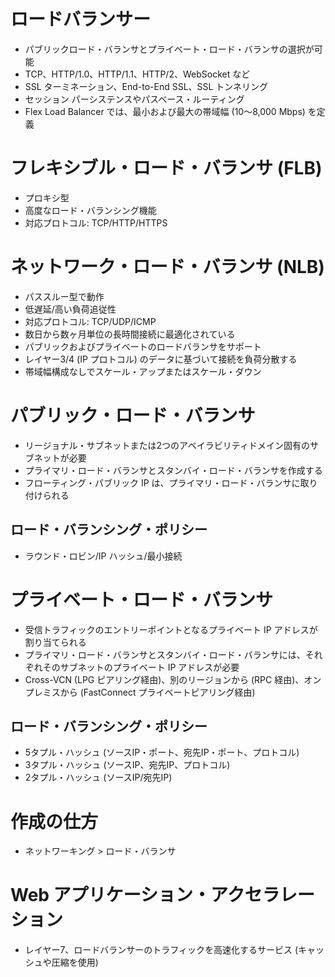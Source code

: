 # ロードバランサー
- パブリックロード・バランサとプライベート・ロード・バランサの選択が可能
- TCP、HTTP/1.0、HTTP/1.1、HTTP/2、WebSocket など
- SSL ターミネーション、End-to-End SSL、SSL トンネリング
- セッション パーシステンスやパスベース・ルーティング
- Flex Load Balancer では、最小および最大の帯域幅 (10〜8,000 Mbps) を定義
# フレキシブル・ロード・バランサ (FLB)
- プロキシ型
- 高度なロード・バランシング機能
- 対応プロトコル: TCP/HTTP/HTTPS
# ネットワーク・ロード・バランサ (NLB)
- パススルー型で動作
- 低遅延/高い負荷追従性
- 対応プロトコル: TCP/UDP/ICMP
- 数日から数ヶ月単位の長時間接続に最適化されている
- パブリックおよびプライベートのロードバランサをサポート
- レイヤー3/4 (IP プロトコル) のデータに基づいて接続を負荷分散する
- 帯域幅構成なしでスケール・アップまたはスケール・ダウン
# パブリック・ロード・バランサ
- リージョナル・サブネットまたは2つのアベイラビリティドメイン固有のサブネットが必要
- プライマリ・ロード・バランサとスタンバイ・ロード・バランサを作成する
- フローティング・パブリック IP は、プライマリ・ロード・バランサに取り付けられる
## ロード・バランシング・ポリシー
- ラウンド・ロビン/IP ハッシュ/最小接続
# プライベート・ロード・バランサ
- 受信トラフィックのエントリーポイントとなるプライベート IP アドレスが割り当てられる
- プライマリ・ロード・バランサとスタンバイ・ロード・バランサには、それぞれそのサブネットのプライベート IP アドレスが必要
- Cross-VCN (LPG ピアリング経由)、別のリージョンから (RPC 経由)、オンプレミスから (FastConnect プライベートピアリング経由)
## ロード・バランシング・ポリシー
- 5タプル・ハッシュ (ソースIP・ポート、宛先IP・ポート、プロトコル)
- 3タプル・ハッシュ (ソースIP、宛先IP、プロトコル)
- 2タプル・ハッシュ (ソースIP/宛先IP)
# 作成の仕方
- ネットワーキング > ロード・バランサ
# Web アプリケーション・アクセラレーション
- レイヤー7、ロードバランサーのトラフィックを高速化するサービス (キャッシュや圧縮を使用)

